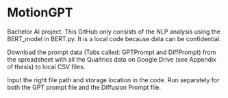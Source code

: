 # MotionGPT
Bachelor AI project.
This GitHub only consists of the NLP analysis using the BERT_model in BERT.py.
It is a local code because data can be confidential.

Download the prompt data (Tabs called: GPTPrompt and DiffPrompt) from the spreadsheet with all the Qualtrics data on Google Drive (see Appendix of thesis) to  local CSV files.

Input the right file path and storage location in the code.
Run separately for both the GPT prompt file and the Diffusion Prompt file.
